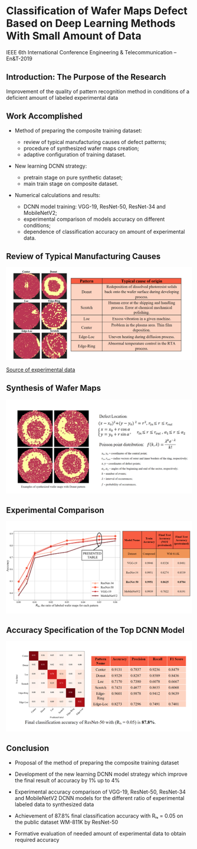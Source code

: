 # Classification of Wafer Maps Defect Based on Deep Learning Methods With Small Amount of Data

IEEE 6th International Conference Engineering & Telecommunication – En&T-2019

## Introduction: The Purpose of the Research

Improvement of the quality of pattern recognition method in conditions of a deficient amount of labeled experimental data

## Work Accomplished
- Method of preparing the composite training dataset:
  - review of typical manufacturing causes of defect patterns;
  - procedure of synthesized wafer maps creation;
  - adaptive configuration of training dataset.

- New learning DCNN strategy:
  - pretrain stage on pure synthetic dataset;
  - main train stage on composite dataset.

- Numerical calculations and results:
  - DCNN model training: VGG-19, ResNet-50, ResNet-34 and MobileNetV2;
  - experimental comparison of models accuracy on different conditions;
  - dependence of classification accuracy on amount of experimental data.

## Review of Typical Manufacturing Causes

![review](img/review.png)

[Source of experimental data](mirlab.org/dataSet/public/WM-811K.zip)

## Synthesis of Wafer Maps

![synthesis](img/synthesis.png)

## Experimental Comparison

![dependence](img/dependence.png)

## Accuracy Specification of the Top DCNN Model

![matrix](img/matrix.png)

## Conclusion

- Proposal of the method of preparing the composite training dataset

- Development of the new learning DCNN model strategy which improve the final result of accuracy by 1% up to 4%

- Experimental accuracy comparison of VGG-19, ResNet-50, ResNet-34 and MobileNetV2 DCNN models for the different ratio of experimental labeled data to synthesized data

- Achievement of 87.8% final classification accuracy with Rₗₛ = 0.05 on the public dataset WM-811K by ResNet-50

- Formative evaluation of needed amount of experimental data to obtain required accuracy  
